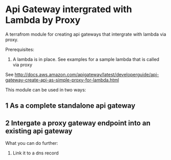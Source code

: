 # Api Gateway intergrated with Lambda by Proxy

A terrafrom module for creating api gateways that intergrate with lambda via proxy. 

Prerequisites: 
1. A lambda is in place. See examples for a sample lambda that is called via proxy 

See http://docs.aws.amazon.com/apigateway/latest/developerguide/api-gateway-create-api-as-simple-proxy-for-lambda.html

This module can be used in two ways: 

## 1 As a complete standalone api gateway


## 2 Intergate a proxy gateway endpoint into an existing api gateway

What you can do further: 
1. Link it to a dns record